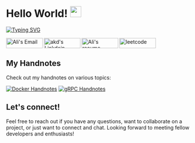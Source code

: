 # Hello World! <img src="https://raw.githubusercontent.com/MartinHeinz/MartinHeinz/master/wave.gif" width="30px">
[![Typing SVG](https://readme-typing-svg.herokuapp.com?font=Fira+Code&size=21&duration=6000&pause=200&color=35B7F1&width=550&height=45&lines=I'm+Ali+Assar+a+Happy+Golang+Developer)](https://git.io/typing-svg)

<a href="mailto:ali.assar@skiff.com">
  <img align="left" alt="Ali's Email" width="100px" height="28px" src="https://img.shields.io/badge/E M A I L-c20a0a?style=for-the-badge&logo=email&logoColor=white" />
</a>

<a href="https://www.linkedin.com/in/a-assar/" style="display:inline">
  <img align="left" alt="akd's Linkdein" width="100px" height="28px" src="https://img.shields.io/badge/Linkedin-0A66C2?style=for-the-badge&logo=Linkedin&logoColor=white" />
</a>

<a href="https://flowcv.com/resume/9np15evsdu">
  <img  align="left" alt="Ali's resume" width="100px" height="28px" src="https://img.shields.io/badge/Resume-c25a0a?style=for-the-badge&logo=email&logoColor=white" />
</a>

<a href="https://leetcode.com/ali-assar/">
  <img alt="leetcode" width="100px" height="28px" src="https://img.shields.io/badge/-LeetCode-FFA116?style=for-the-badge&logo=LeetCode&logoColor=black" />
</a>

## My Handnotes

Check out my handnotes on various topics:

<a href="https://github.com/Ali-Assar/docker-handnotes" target="_blank"><img src="https://img.shields.io/badge/Docker-Handnotes-blue" alt="Docker Handnotes"></a>&nbsp;<a href="https://github.com/Ali-Assar/grpc-handnotes" target="_blank"><img src="https://img.shields.io/badge/gRPC-Handnotes-green" alt="gRPC Handnotes"></a>

## Let's connect!

Feel free to reach out if you have any questions, want to collaborate on a project, or just want to connect and chat. Looking forward to meeting fellow developers and enthusiasts!

<!---
Ali-Assar/Ali-Assar is a ✨ special ✨ repository because its `README.md` (this file) appears on your GitHub profile.
You can click the Preview link to take a look at your changes.
--->
